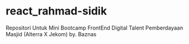 # react_rahmad-sidik
Repositori Untuk Mini Bootcamp FrontEnd Digital Talent Pemberdayaan Masjid (Alterra X Jekom) by. Baznas
